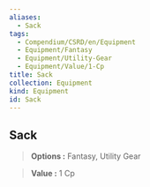 ```yaml
---
aliases:
  - Sack
tags:
  - Compendium/CSRD/en/Equipment
  - Equipment/Fantasy
  - Equipment/Utility-Gear
  - Equipment/Value/1-Cp
title: Sack
collection: Equipment
kind: Equipment
id: Sack
---
```

## Sack    
    
>    
> **Options :** Fantasy, Utility Gear    
> **Value :** 1 Cp
